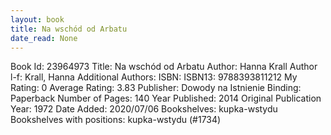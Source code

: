 ```yaml
---
layout: book
title: Na wschód od Arbatu
date_read: None
---
```


Book Id: 23964973
Title: Na wschód od Arbatu
Author: Hanna Krall
Author l-f: Krall, Hanna
Additional Authors: 
ISBN: 
ISBN13: 9788393811212
My Rating: 0
Average Rating: 3.83
Publisher: Dowody na Istnienie
Binding: Paperback
Number of Pages: 140
Year Published: 2014
Original Publication Year: 1972
Date Added: 2020/07/06
Bookshelves: kupka-wstydu
Bookshelves with positions: kupka-wstydu (#1734)

